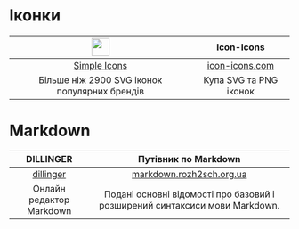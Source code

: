 # Іконки
| <img height="32" width="32" src="https://cdn.simpleicons.org/simpleicons/black/white" /> | Icon-Icons |
|:---------------------------------------:|:---------------------------------------:|
| [Simple Icons](https://simpleicons.org/) | [icon-icons.com](https://icon-icons.com/) |
| Більше ніж 2900 SVG  іконок популярних брендів |Купа SVG та PNG іконок |

# Markdown
| DILLINGER | Путівник по Markdown |
|:---------------------------------------:|:---------------------------------------:|
| [dillinger](https://dillinger.io/) | [markdown.rozh2sch.org.ua](https://markdown.rozh2sch.org.ua/) |
| Онлайн редактор Markdown | Подані основні відомості про базовий і розширений синтаксиси мови Markdown. |


